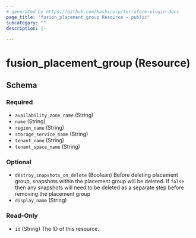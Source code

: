 ```yaml
---
# generated by https://github.com/hashicorp/terraform-plugin-docs
page_title: "fusion_placement_group Resource - public"
subcategory: ""
description: |-
  
---
```


# fusion_placement_group (Resource)





<!-- schema generated by tfplugindocs -->
## Schema

### Required

- `availability_zone_name` (String)
- `name` (String)
- `region_name` (String)
- `storage_service_name` (String)
- `tenant_name` (String)
- `tenant_space_name` (String)

### Optional

- `destroy_snapshots_on_delete` (Boolean) Before deleting placement group, snapshots within the placement group will be deleted. If `false` then any snapshots will need to be deleted as a separate step before removing the placement group
- `display_name` (String)

### Read-Only

- `id` (String) The ID of this resource.


